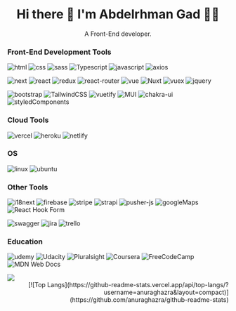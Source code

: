 
<h1 align='center'>
  Hi there 👋 I'm Abdelrhman Gad 👨‍💻
</h1>

<p align='center'>
  A Front-End developer.
</p>
<!-- <p align='center'>
  <a href="#"><img src="https://github-readme-stats.vercel.app/api?username=abdelrhmangad&show_icons=true&count_private=true&theme=dark" width="350"></a>
</p> -->


### Front-End Development Tools
![html](https://img.shields.io/badge/HTML5-E34F26?style=for-the-badge&logo=html5&logoColor=white)
![css](https://img.shields.io/badge/CSS3-1572B6?style=for-the-badge&logo=css3&logoColor=white)
![sass](https://img.shields.io/badge/SASS-CC6699?style=for-the-badge&logo=sass&logoColor=white)
![Typescript](https://img.shields.io/badge/TypeScript-007ACC?style=for-the-badge&logo=typescript&logoColor=white)
![javascript](https://img.shields.io/badge/JavaScript-323330?style=for-the-badge&logo=javascript&logoColor=F7DF1E)
![axios](https://img.shields.io/badge/axios-a166ff?style=for-the-badge)

![next](https://img.shields.io/badge/Next-000000?style=for-the-badge&logo=nextdotjs&logoColor=FFFFFF)
![react](https://img.shields.io/badge/React-20232A?style=for-the-badge&logo=react&logoColor=61DAFB)
![redux](https://img.shields.io/badge/Redux-593D88?style=for-the-badge&logo=redux&logoColor=white)
![react-router](https://img.shields.io/badge/React_Router-CA4245?style=for-the-badge&logo=react-router&logoColor=white)
![vue](https://img.shields.io/badge/Vue.js-35495E?style=for-the-badge&logo=vue.js&logoColor=green)
![Nuxt](https://img.shields.io/badge/nuxt.js-00C58E?style=for-the-badge&logo=nuxtdotjs&logoColor=white)
![vuex](https://img.shields.io/badge/vuex-35495E?style=for-the-badge&logo=vue.js&logoColor=white)
![jquery](https://img.shields.io/badge/jQuery-0769AD?style=for-the-badge&logo=jquery&logoColor=white)

![bootstrap](https://img.shields.io/badge/Bootstrap-563D7C?style=for-the-badge&logo=bootstrap&logoColor=white)
![TailwindCSS](https://img.shields.io/badge/tailwindcss-%2338B2AC.svg?style=for-the-badge&logo=tailwind-css&logoColor=white)
![vuetify](https://img.shields.io/badge/Vuetify-1867C0?style=for-the-badge&logo=vuetify&logoColor=white)
![MUI](https://img.shields.io/badge/MUI-%230081CB.svg?style=for-the-badge&logo=mui&logoColor=white)
![chakra-ui](https://img.shields.io/badge/chakra_UI-0081CB?style=for-the-badge&logo=chakra-ui&logoColor=white&color=#277977)
![styledComponents](https://img.shields.io/badge/styled--components-DB7093?style=for-the-badge&logo=styled-components&logoColor=white)

### Cloud Tools

![vercel](https://img.shields.io/badge/Vercel-000000?style=for-the-badge&logo=vercel&logoColor=white)
![heroku](https://img.shields.io/badge/Heroku-430098?style=for-the-badge&logo=heroku&logoColor=white)
![netlify](https://img.shields.io/badge/Netlify-00C7B7?style=for-the-badge&logo=netlify&logoColor=white)


### OS 
![linux](https://img.shields.io/badge/Linux-FCC624?style=for-the-badge&logo=linux&logoColor=black)
![ubuntu](https://img.shields.io/badge/Ubuntu-E95420?style=for-the-badge&logo=ubuntu&logoColor=white)


### Other Tools
![i18next](https://img.shields.io/badge/i18next-163230?style=for-the-badge&logo=i18next&logoColor=white)
![firebase](https://img.shields.io/badge/Firebase-039BE5?style=for-the-badge&logo=Firebase&logoColor=#F57C00)
![stripe](https://img.shields.io/badge/Stripe-626CD9?style=for-the-badge&logo=Stripe&logoColor=white)
![strapi](https://img.shields.io/badge/strapi-2e7eea?style=for-the-badge&logo=strapi&logoColor=white)
![pusher-js](https://img.shields.io/badge/pusherjs-2e7eea?style=for-the-badge)
![googleMaps](https://img.shields.io/badge/google/maps-4285F4?style=for-the-badge&logo=googleMaps&logoColor=white)
![React Hook Form](https://img.shields.io/badge/React%20Hook%20Form-%23EC5990.svg?style=for-the-badge&logo=reacthookform&logoColor=white)

![swagger](https://img.shields.io/badge/Swagger-85EA2D?style=for-the-badge&logo=Swagger&logoColor=white)
![jira](https://img.shields.io/badge/Jira-0052CC?style=for-the-badge&logo=Jira&logoColor=white)
![trello](https://img.shields.io/badge/Trello-0052CC?style=for-the-badge&logo=trello&logoColor=white)


### Education
![udemy](https://img.shields.io/badge/Udemy-EC5252?style=for-the-badge&logo=Udemy&logoColor=white)
![Udacity](https://img.shields.io/badge/Udacity-grey?style=for-the-badge&logo=udacity&logoColor=15B8E6)
![Pluralsight](https://img.shields.io/badge/Pluralsight-EE3057?style=for-the-badge&logo=pluralsight&logoColor=white)
![Coursera](https://img.shields.io/badge/Coursera-%230056D2.svg?style=for-the-badge&logo=Coursera&logoColor=white)
![FreeCodeCamp](https://img.shields.io/badge/Freecodecamp-%23123.svg?&style=for-the-badge&logo=freecodecamp&logoColor=green)
![MDN Web Docs](https://img.shields.io/badge/MDN_Web_Docs-black?style=for-the-badge&logo=mdnwebdocs&logoColor=white)


<!-- [![abdelrhmangad's wakatime stats](https://github-readme-stats.vercel.app/api/wakatime?username=abdelrhmangad)](https://github.com/abdelrhmangad/github-readme-stats) -->
<!-- 
### My Github Stats
![stats](https://github-readme-stats.vercel.app/api?username=abdelrhmangad)

### Most Used Language 
![states](https://github-readme-stats.vercel.app/api/top-langs/?username=abdelrhmangad) -->




<div align="left"><img src="https://github-readme-stats.vercel.app/api?username=Abdelrhmangad&show_icons=true&count_private=true&hide_border=true" align="center" /></div>

<div align="right">
  [![Top Langs](https://github-readme-stats.vercel.app/api/top-langs/?username=anuraghazra&layout=compact)](https://github.com/anuraghazra/github-readme-stats)
</div>







